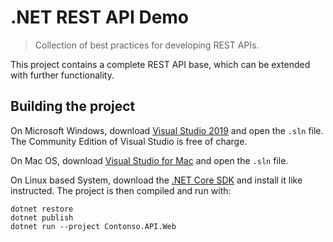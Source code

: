 # .NET REST API Demo

> Collection of best practices for developing REST APIs.

This project contains a complete REST API base, which can be extended with further functionality.

## Building the project

On Microsoft Windows, download [Visual Studio 2019](https://visualstudio.microsoft.com/vs/) and
open the `.sln` file. The Community Edition of Visual Studio is free of charge.

On Mac OS, download [Visual Studio for Mac](https://visualstudio.microsoft.com/vs/mac/) and open
the `.sln` file.

On Linux based System, download the [.NET Core SDK](https://dotnet.microsoft.com/download/dotnet/5.0)
and install it like instructed. The project is then compiled and run with:

```
dotnet restore
dotnet publish
dotnet run --project Contonso.API.Web
```
